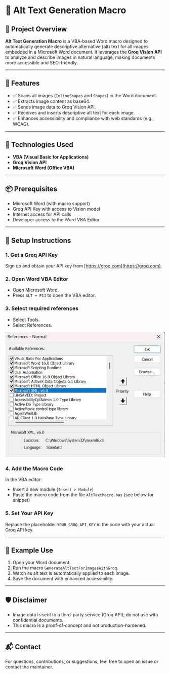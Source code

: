 # 📝 Alt Text Generation Macro

## 📌 Project Overview

**Alt Text Generation Macro** is a VBA-based Word macro designed to automatically generate descriptive alternative (alt) text for all images embedded in a Microsoft Word document. It leverages the **Groq Vision API** to analyze and describe images in natural language, making documents more accessible and SEO-friendly.

---

## 🚀 Features

- ✅ Scans all images (`InlineShapes` and `Shapes`) in the Word document.
- ✅ Extracts image content as base64.
- ✅ Sends image data to Groq Vision API.
- ✅ Receives and inserts descriptive alt text for each image.
- ✅ Enhances accessibility and compliance with web standards (e.g., WCAG).

---

## 🧰 Technologies Used

- **VBA (Visual Basic for Applications)**
- **Groq Vision API**
- **Microsoft Word (Office VBA)**

---

## 📦 Prerequisites

- Microsoft Word (with macro support)
- Groq API Key with access to Vision model
- Internet access for API calls
- Developer access to the Word VBA Editor

---

## 🔧 Setup Instructions

### 1. Get a Groq API Key
Sign up and obtain your API key from [https://groq.com](https://groq.com).

### 2. Open Word VBA Editor
- Open Microsoft Word.
- Press `ALT + F11` to open the VBA editor.

### 3. Select required references
- Select Tools.
- Select References.
  
![references to select](references.jpg)


### 4. Add the Macro Code
In the VBA editor:
- Insert a new module (`Insert > Module`)
- Paste the macro code from the file `AltTextMacro.bas` (see below for snippet)

### 5. Set Your API Key
Replace the placeholder `YOUR_GROQ_API_KEY` in the code with your actual Groq API key.

---

## 📄 Example Use

1. Open your Word document.
2. Run the macro `GenerateAltTextForImagesWithGroq`.
3. Watch as alt text is automatically applied to each image.
4. Save the document with enhanced accessibility.

---

## 🛡️ Disclaimer

- Image data is sent to a third-party service (Groq API); do not use with confidential documents.
- This macro is a proof-of-concept and not production-hardened.

---

## 📬 Contact

For questions, contributions, or suggestions, feel free to open an issue or contact the maintainer.

